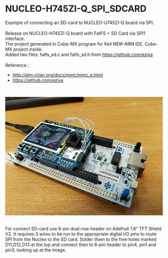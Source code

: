 # NUCLEO-H745ZI-Q_SPI_SDCARD
Example of connecting an SD-card to NUCLEO-U745ZI-Q board via SPI. <br>
<br>
Release on NUCLEO-H745ZI-Q board with FatFS + SD Card via SPI1 interface. <br>
The project generated in Cube-MX program for Keil MDK-ARM IDE. Cube-MX project inside. <br>
Added two files: fatfs_sd.c and fatfs_sd.h from https://github.com/eziya <br>
<br>
Reference : 
 - http://elm-chan.org/docs/mmc/mmc_e.html
 - https://github.com/eziya
<br>

![NUCLEO-H745](https://github.com/ku100-png/NUCLEO-H745ZI-Q_SPI_SDCARD/blob/main/NUCLEO-H745.jpg)

<br>
For connect SD-card use 6-pin dual-row header on Adafruit 1.8" TFT Shield V2. It requires 3 wires to be run
to the appropriate digital I/O pins to route SPI from the Nucleo to the SD card. Solder them to the
free holes marked D11,D12,D13 at the top and connect then to 6-pin header to pin4, pin1 and pin3, looking up at the image.
